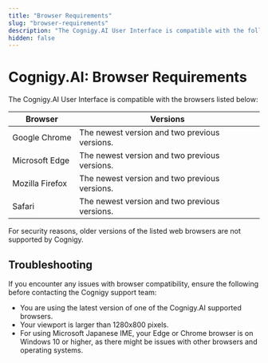 ```yaml
---
title: "Browser Requirements" 
slug: "browser-requirements" 
description: "The Cognigy.AI User Interface is compatible with the following browsers: Google Chrome, Firefox, Microsoft Edge, and Safari."
hidden: false 
---
```


# Cognigy.AI: Browser Requirements

The Cognigy.AI User Interface is compatible with the browsers listed below:

| Browser         | Versions                                      |
|-----------------|-----------------------------------------------|
| Google Chrome   | The newest version and two previous versions. |
| Microsoft Edge  | The newest version and two previous versions. |
| Mozilla Firefox | The newest version and two previous versions. |
| Safari          | The newest version and two previous versions. |

For security reasons, older versions of the listed web browsers are not supported by Cognigy.

## Troubleshooting

If you encounter any issues with browser compatibility, ensure the following before contacting the Cognigy support team:

- You are using the latest version of one of the Cognigy.AI supported browsers.
- Your viewport is larger than 1280x800 pixels.
- For using Microsoft Japanese IME, your Edge or Chrome browser is on Windows 10 or higher, as there might be issues with other browsers and operating systems.